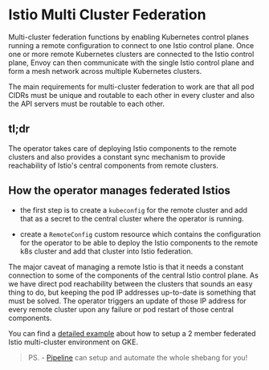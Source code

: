 # Istio Multi Cluster Federation

Multi-cluster federation functions by enabling Kubernetes control planes running a remote configuration to connect to one Istio control plane. Once one or more remote Kubernetes clusters are connected to the Istio control plane, Envoy can then communicate with the single Istio control plane and form a mesh network across multiple Kubernetes clusters.

The main requirements for multi-cluster federation to work are that all pod CIDRs must be unique and routable to each other in every cluster and also the API servers must be routable to each other.

## tl;dr

The operator takes care of deploying Istio components to the remote clusters and also provides a constant sync mechanism to provide reachability of Istio's central components from remote clusters.

## How the operator manages federated Istios

- the first step is to create a `kubeconfig` for the remote cluster and add that as a secret to the central cluster where the operator is running.

- create a `RemoteConfig` custom resource which contains the configuration for the operator to be able to deploy the Istio components to the remote k8s cluster and add that cluster into Istio federation.

The major caveat of managing a remote Istio is that it needs a constant connection to some of the components of the central Istio control plane. As we have direct pod reachability between the clusters that sounds an easy thing to do, but keeping the pod IP addresses up-to-date is something that must be solved. The operator triggers an update of those IP address for every remote cluster upon any failure or pod restart of those central components.

You can find a [detailed example](flat/README.md) about how to setup a 2 member federated Istio multi-cluster environment on GKE.

> PS. - [Pipeline](http://beta.banzaicloud.io) can setup and automate the whole shebang for you!
